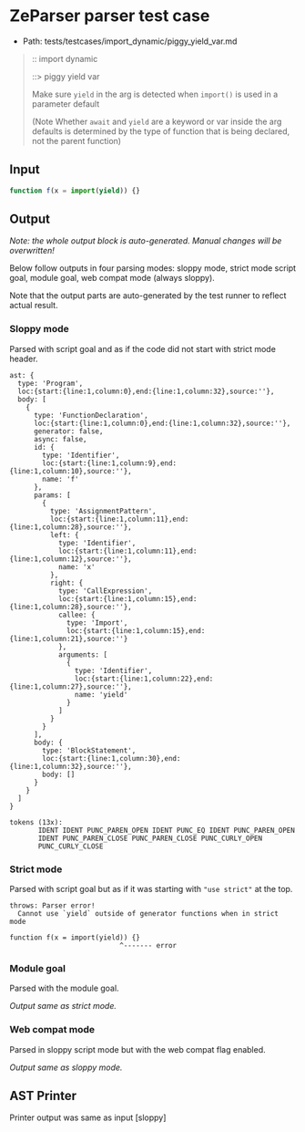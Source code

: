 # ZeParser parser test case

- Path: tests/testcases/import_dynamic/piggy_yield_var.md

> :: import dynamic
>
> ::> piggy yield var
>
> Make sure `yield` in the arg is detected when `import()` is used in a parameter default
>
> (Note Whether `await` and `yield` are a keyword or var inside the arg defaults is determined by the type of function that is being declared, not the parent function)

## Input

`````js
function f(x = import(yield)) {}
`````

## Output

_Note: the whole output block is auto-generated. Manual changes will be overwritten!_

Below follow outputs in four parsing modes: sloppy mode, strict mode script goal, module goal, web compat mode (always sloppy).

Note that the output parts are auto-generated by the test runner to reflect actual result.

### Sloppy mode

Parsed with script goal and as if the code did not start with strict mode header.

`````
ast: {
  type: 'Program',
  loc:{start:{line:1,column:0},end:{line:1,column:32},source:''},
  body: [
    {
      type: 'FunctionDeclaration',
      loc:{start:{line:1,column:0},end:{line:1,column:32},source:''},
      generator: false,
      async: false,
      id: {
        type: 'Identifier',
        loc:{start:{line:1,column:9},end:{line:1,column:10},source:''},
        name: 'f'
      },
      params: [
        {
          type: 'AssignmentPattern',
          loc:{start:{line:1,column:11},end:{line:1,column:28},source:''},
          left: {
            type: 'Identifier',
            loc:{start:{line:1,column:11},end:{line:1,column:12},source:''},
            name: 'x'
          },
          right: {
            type: 'CallExpression',
            loc:{start:{line:1,column:15},end:{line:1,column:28},source:''},
            callee: {
              type: 'Import',
              loc:{start:{line:1,column:15},end:{line:1,column:21},source:''}
            },
            arguments: [
              {
                type: 'Identifier',
                loc:{start:{line:1,column:22},end:{line:1,column:27},source:''},
                name: 'yield'
              }
            ]
          }
        }
      ],
      body: {
        type: 'BlockStatement',
        loc:{start:{line:1,column:30},end:{line:1,column:32},source:''},
        body: []
      }
    }
  ]
}

tokens (13x):
       IDENT IDENT PUNC_PAREN_OPEN IDENT PUNC_EQ IDENT PUNC_PAREN_OPEN
       IDENT PUNC_PAREN_CLOSE PUNC_PAREN_CLOSE PUNC_CURLY_OPEN
       PUNC_CURLY_CLOSE
`````

### Strict mode

Parsed with script goal but as if it was starting with `"use strict"` at the top.

`````
throws: Parser error!
  Cannot use `yield` outside of generator functions when in strict mode

function f(x = import(yield)) {}
                           ^------- error
`````


### Module goal

Parsed with the module goal.

_Output same as strict mode._

### Web compat mode

Parsed in sloppy script mode but with the web compat flag enabled.

_Output same as sloppy mode._

## AST Printer

Printer output was same as input [sloppy]